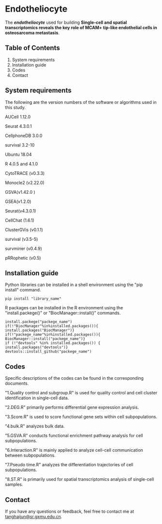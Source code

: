 # Endotheliocyte
The ***endotheliocyte*** used for building **Single-cell and spatial transcriptomics reveals the key role of MCAM+ tip-like endothelial cells in osteosarcoma metastasis**.

## Table of Contents
1. System requirements
2. Installation guide
3. Codes
5. Contact

## System requirements
The following are the version numbers of the software or algorithms used in this study.

AUCell 1.12.0

Seurat 4.3.0.1

CellphoneDB 3.0.0

survival 3.2-10

Ubuntu 18.04

R 4.0.5 and 4.1.0 

CytoTRACE (v0.3.3)  

Monocle2 (v2.22.0)  

GSVA(v1.42.0 )      

GSEA(v1.2.0)      

Seurat(v4.3.0.1)  

CellChat (1.6.1)   

ClusterGVis (v0.1.1)    

survival (v3.5-5)    

survminer (v0.4.9)   

pRRophetic (v0.5)

## Installation guide
Python libraries can be installed in a shell environment using the "pip install" command. 

	pip install "library_name"

R packages can be installed in the R environment using the "install.packege()" or "BiocManager::install()" commands.

	install.packege("packege_name")
	if(!"BiocManager"%in%installed.packages()){ 
	install.packages("BiocManager")}
 	if(!"packege_name"%in%installed.packages()){ 
	BiocManager::install("packege_name")}
	if (!"devtools" %in% installed.packages()) {
  	install.packages("devtools")}
   	devtools::install_github("packege_name")
## Codes
Specific descriptions of the codes can be found in the corresponding documents.


"1.Quality control and subgroup.R" is used for quality control and cell cluster identification in single-cell data.

"2.DEG.R" primarily performs differential gene expression analysis.

"3.Score.R" is used to score functional gene sets within cell subpopulations.

"4.bulk.R" analyzes bulk data.

"5.GSVA.R" conducts functional enrichment pathway analysis for cell subpopulations.

"6.Interaction.R" is mainly applied to analyze cell-cell communication between subpopulations.

"7.Pseudo time.R" analyzes the differentiation trajectories of cell subpopulations.

"8.ST.R" is primarily used for spatial transcriptomics analysis of single-cell samples.

## Contact
If you have any questions or feedback, feel free to contact me at tanghaijun@sr.gxmu.edu.cn.
